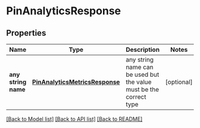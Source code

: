 # PinAnalyticsResponse


## Properties
Name | Type | Description | Notes
------------ | ------------- | ------------- | -------------
**any string name** | [**PinAnalyticsMetricsResponse**](PinAnalyticsMetricsResponse.md) | any string name can be used but the value must be the correct type | [optional]

[[Back to Model list]](../README.md#documentation-for-models) [[Back to API list]](../README.md#documentation-for-api-endpoints) [[Back to README]](../README.md)


